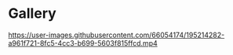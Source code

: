 # Gallery

https://user-images.githubusercontent.com/66054174/195214282-a961f721-8fc5-4cc3-b699-5603f815ffcd.mp4

